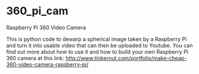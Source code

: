 # 360_pi_cam
Raspberry Pi 360 Video Camera

This is python code to dewarp a spherical image taken by a Raspberry Pi and turn it into usable video that can then be uploaded to Youtube. You can find out more about how to use it and how to build your own Raspberry Pi 360 camera at this link: http://www.tinkernut.com/portfolio/make-cheap-360-video-camera-raspberry-pi/

